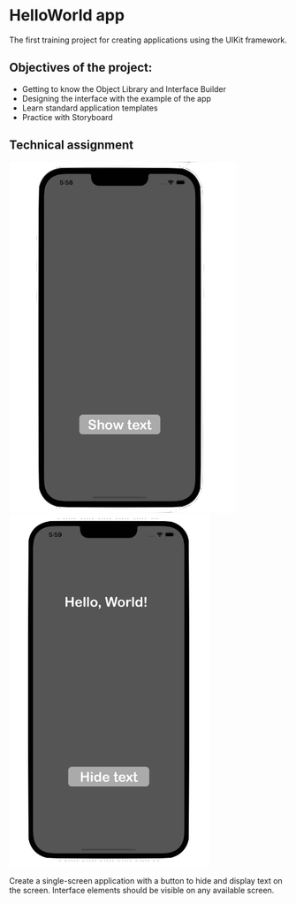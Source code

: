 # HelloWorld app

The first training project for creating applications using the UIKit framework.

## Objectives of the project:
- Getting to know the Object Library and Interface Builder
- Designing the interface with the example of the app
- Learn standard application templates
- Practice with Storyboard

## Technical assignment
![hidden_text.png](/images/hidden_text.png) ![hidden_text.png](/images/shown_text.png)

Create a single-screen application with a button to hide and display text on the screen. Interface elements should be visible on any available screen.
